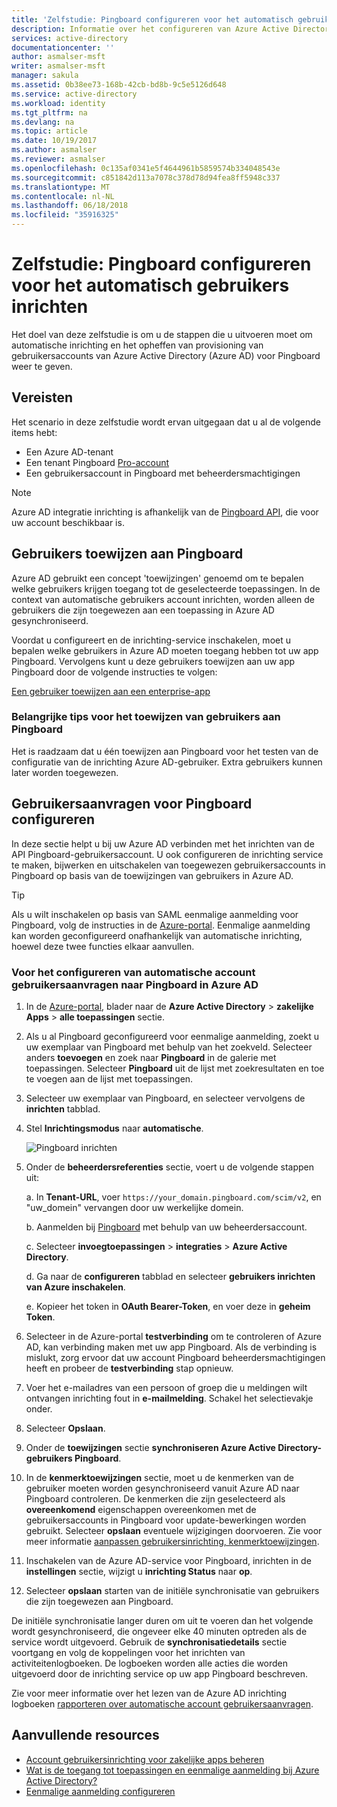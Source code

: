 ```yaml
---
title: 'Zelfstudie: Pingboard configureren voor het automatisch gebruikers inrichten met Azure Active Directory | Microsoft Docs'
description: Informatie over het configureren van Azure Active Directory voor het automatisch inrichten en gebruikersaccounts aan Pingboard ongedaan in te richten.
services: active-directory
documentationcenter: ''
author: asmalser-msft
writer: asmalser-msft
manager: sakula
ms.assetid: 0b38ee73-168b-42cb-bd8b-9c5e5126d648
ms.service: active-directory
ms.workload: identity
ms.tgt_pltfrm: na
ms.devlang: na
ms.topic: article
ms.date: 10/19/2017
ms.author: asmalser
ms.reviewer: asmalser
ms.openlocfilehash: 0c135af0341e5f4644961b5859574b334048543e
ms.sourcegitcommit: c851842d113a7078c378d78d94fea8ff5948c337
ms.translationtype: MT
ms.contentlocale: nl-NL
ms.lasthandoff: 06/18/2018
ms.locfileid: "35916325"
---
```

# <a name="tutorial-configure-pingboard-for-automatic-user-provisioning"></a>Zelfstudie: Pingboard configureren voor het automatisch gebruikers inrichten

Het doel van deze zelfstudie is om u de stappen die u uitvoeren moet om automatische inrichting en het opheffen van provisioning van gebruikersaccounts van Azure Active Directory (Azure AD) voor Pingboard weer te geven.

## <a name="prerequisites"></a>Vereisten

Het scenario in deze zelfstudie wordt ervan uitgegaan dat u al de volgende items hebt:

*   Een Azure AD-tenant
*   Een tenant Pingboard [Pro-account](https://pingboard.com/pricing) 
*   Een gebruikersaccount in Pingboard met beheerdersmachtigingen 

> [!NOTE] 
> Azure AD integratie inrichting is afhankelijk van de [Pingboard API](`https://your_domain.pingboard.com/scim/v2`), die voor uw account beschikbaar is.

## <a name="assign-users-to-pingboard"></a>Gebruikers toewijzen aan Pingboard

Azure AD gebruikt een concept 'toewijzingen' genoemd om te bepalen welke gebruikers krijgen toegang tot de geselecteerde toepassingen. In de context van automatische gebruikers account inrichten, worden alleen de gebruikers die zijn toegewezen aan een toepassing in Azure AD gesynchroniseerd. 

Voordat u configureert en de inrichting-service inschakelen, moet u bepalen welke gebruikers in Azure AD moeten toegang hebben tot uw app Pingboard. Vervolgens kunt u deze gebruikers toewijzen aan uw app Pingboard door de volgende instructies te volgen:

[Een gebruiker toewijzen aan een enterprise-app](../manage-apps/assign-user-or-group-access-portal.md)

### <a name="important-tips-for-assigning-users-to-pingboard"></a>Belangrijke tips voor het toewijzen van gebruikers aan Pingboard

Het is raadzaam dat u één toewijzen aan Pingboard voor het testen van de configuratie van de inrichting Azure AD-gebruiker. Extra gebruikers kunnen later worden toegewezen.

## <a name="configure-user-provisioning-to-pingboard"></a>Gebruikersaanvragen voor Pingboard configureren 

In deze sectie helpt u bij uw Azure AD verbinden met het inrichten van de API Pingboard-gebruikersaccount. U ook configureren de inrichting service te maken, bijwerken en uitschakelen van toegewezen gebruikersaccounts in Pingboard op basis van de toewijzingen van gebruikers in Azure AD.

> [!TIP]
> Als u wilt inschakelen op basis van SAML eenmalige aanmelding voor Pingboard, volg de instructies in de [Azure-portal](https://portal.azure.com). Eenmalige aanmelding kan worden geconfigureerd onafhankelijk van automatische inrichting, hoewel deze twee functies elkaar aanvullen.

### <a name="to-configure-automatic-user-account-provisioning-to-pingboard-in-azure-ad"></a>Voor het configureren van automatische account gebruikersaanvragen naar Pingboard in Azure AD

1. In de [Azure-portal](https://portal.azure.com), blader naar de **Azure Active Directory** > **zakelijke Apps** > **alle toepassingen** sectie.

2. Als u al Pingboard geconfigureerd voor eenmalige aanmelding, zoekt u uw exemplaar van Pingboard met behulp van het zoekveld. Selecteer anders **toevoegen** en zoek naar **Pingboard** in de galerie met toepassingen. Selecteer **Pingboard** uit de lijst met zoekresultaten en toe te voegen aan de lijst met toepassingen.

3. Selecteer uw exemplaar van Pingboard, en selecteer vervolgens de **inrichten** tabblad.

4. Stel **Inrichtingsmodus** naar **automatische**.

    ![Pingboard inrichten](./media/pingboard-provisioning-tutorial/pingboardazureprovisioning.png)
    
5. Onder de **beheerdersreferenties** sectie, voert u de volgende stappen uit:

    a. In **Tenant-URL**, voer `https://your_domain.pingboard.com/scim/v2`, en "uw_domein" vervangen door uw werkelijke domein.

    b. Aanmelden bij [Pingboard](https://pingboard.com/) met behulp van uw beheerdersaccount.

    c. Selecteer **invoegtoepassingen** > **integraties** > **Azure Active Directory**.

    d. Ga naar de **configureren** tabblad en selecteer **gebruikers inrichten van Azure inschakelen**.

    e. Kopieer het token in **OAuth Bearer-Token**, en voer deze in **geheim Token**.

6. Selecteer in de Azure-portal **testverbinding** om te controleren of Azure AD, kan verbinding maken met uw app Pingboard. Als de verbinding is mislukt, zorg ervoor dat uw account Pingboard beheerdersmachtigingen heeft en probeer de **testverbinding** stap opnieuw.

7. Voer het e-mailadres van een persoon of groep die u meldingen wilt ontvangen inrichting fout in **e-mailmelding**. Schakel het selectievakje onder.

8. Selecteer **Opslaan**. 

9. Onder de **toewijzingen** sectie **synchroniseren Azure Active Directory-gebruikers Pingboard**.

10. In de **kenmerktoewijzingen** sectie, moet u de kenmerken van de gebruiker moeten worden gesynchroniseerd vanuit Azure AD naar Pingboard controleren. De kenmerken die zijn geselecteerd als **overeenkomend** eigenschappen overeenkomen met de gebruikersaccounts in Pingboard voor update-bewerkingen worden gebruikt. Selecteer **opslaan** eventuele wijzigingen doorvoeren. Zie voor meer informatie [aanpassen gebruikersinrichting, kenmerktoewijzingen](../active-directory-saas-customizing-attribute-mappings.md).

11. Inschakelen van de Azure AD-service voor Pingboard, inrichten in de **instellingen** sectie, wijzigt u **inrichting Status** naar **op**.

12. Selecteer **opslaan** starten van de initiële synchronisatie van gebruikers die zijn toegewezen aan Pingboard.

De initiële synchronisatie langer duren om uit te voeren dan het volgende wordt gesynchroniseerd, die ongeveer elke 40 minuten optreden als de service wordt uitgevoerd. Gebruik de **synchronisatiedetails** sectie voortgang en volg de koppelingen voor het inrichten van activiteitenlogboeken. De logboeken worden alle acties die worden uitgevoerd door de inrichting service op uw app Pingboard beschreven.

Zie voor meer informatie over het lezen van de Azure AD inrichting logboeken [rapporteren over automatische account gebruikersaanvragen](../active-directory-saas-provisioning-reporting.md).

## <a name="additional-resources"></a>Aanvullende resources

* [Account gebruikersinrichting voor zakelijke apps beheren](../manage-apps/configure-automatic-user-provisioning-portal.md)
* [Wat is de toegang tot toepassingen en eenmalige aanmelding bij Azure Active Directory?](../manage-apps/what-is-single-sign-on.md)
* [Eenmalige aanmelding configureren](pingboard-tutorial.md)
